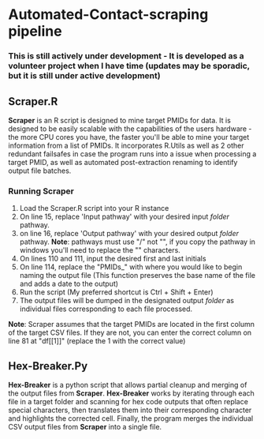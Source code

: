 # Automated-Contact-scraping pipeline
### This is still actively under development - It is developed as a volunteer project when I have time (updates may be sporadic, but it is still under active development)

## Scraper.R 
**Scraper** is an R script is designed to mine target PMIDs for data. It is designed to be easily scalable with the capabilities of the users hardware - the more CPU cores you have, the faster you'll be able to mine your target information from a list of PMIDs. It incorporates R.Utils as well as 2 other redundant failsafes in case the program runs into a issue when processing a target PMID, as well as automated post-extraction renaming to identify output file batches. 

### Running Scraper
1. Load the Scraper.R script into your R instance
2. On line 15, replace 'Input pathway' with your desired input *folder* pathway.
3. on line 16, replace 'Output pathway' with your desired output *folder* pathway. **Note**: pathways must use "/" not "\", if you copy the pathway in windows you'll need to replace the "\" characters.
4. On lines 110 and 111, input the desired first and last initials
5. On line 114, replace the "PMIDs_" with where you would like to begin naming the output file (This function preserves the base name of the file and adds a date to the output)
6. Run the script (My preferred shortcut is Ctrl + Shift + Enter)
7. The output files will be dumped in the designated output *folder* as individual files corresponding to each file processed.

**Note**: Scraper assumes that the target PMIDs are located in the first column of the target CSV files. If they are not, you can enter the correct column on line 81 at "df[[1]]" (replace the 1 with the correct value)

## Hex-Breaker.Py
**Hex-Breaker** is a python script that allows partial cleanup and merging of the output files from **Scraper**. **Hex-Breaker** works by iterating through each file in a target folder and scanning for hex code outputs that often replace special characters, then translates them into their corresponding character and highlights the corrected cell. Finally, the program merges the individual CSV output files from **Scraper** into a single file.
